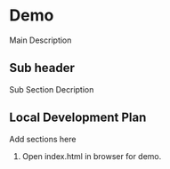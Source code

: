 # Demo 
Main Description 

## Sub header

Sub Section Decription

## Local Development Plan

Add sections here

1. Open index.html in browser for demo.
